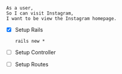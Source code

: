 ```
As a user,
So I can visit Instagram,
I want to be view the Instagram homepage.
```

- [X] Setup Rails
  
   ``` rails new * ```

- [ ] Setup Controller
- [ ] Setup Routes
